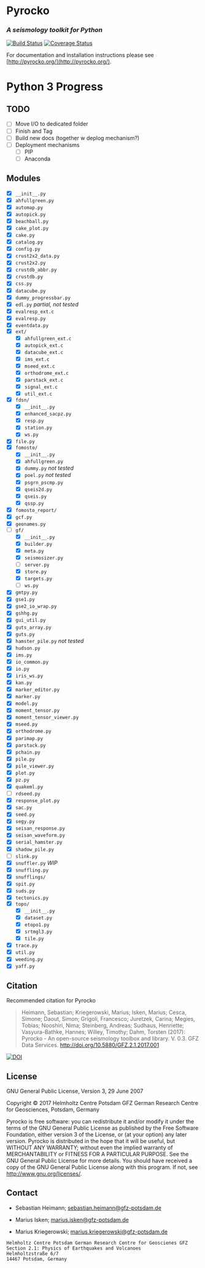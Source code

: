 # Pyrocko
### _A seismology toolkit for Python_
[![Build Status](https://travis-ci.org/pyrocko/pyrocko.svg?branch=master)](https://travis-ci.org/pyrocko/pyrocko) [![Coverage Status](https://coveralls.io/repos/github/pyrocko/pyrocko/badge.svg)](https://coveralls.io/github/pyrocko/pyrocko)

For documentation and installation instructions please see 
[http://pyrocko.org/](http://pyrocko.org/).

# Python 3 Progress

## TODO

- [ ] Move I/O to dedicated folder
- [ ] Finish and Tag
- [ ] Build new docs (together w deplog mechanism?)
- [ ] Deployment mechanisms
  - [ ] PIP
  - [ ] Anaconda

## Modules

- [x] ``__init__.py``
- [x] ``ahfullgreen.py``
- [x] ``automap.py``
- [x] ``autopick.py``
- [x] ``beachball.py``
- [x] ``cake_plot.py``
- [x] ``cake.py``
- [x] ``catalog.py``
- [x] ``config.py``
- [x] ``crust2x2_data.py``
- [x] ``crust2x2.py``
- [x] ``crustdb_abbr.py``
- [x] ``crustdb.py``
- [x] ``css.py``
- [x] ``datacube.py``
- [x] ``dummy_progressbar.py``
- [x] ``edl.py`` *partial, not tested*
- [x] ``evalresp_ext.c``
- [x] ``evalresp.py``
- [x] ``eventdata.py``
- [x] ``ext/``
  - [x] ``ahfullgreen_ext.c``
  - [x] ``autopick_ext.c``
  - [x] ``datacube_ext.c``
  - [x] ``ims_ext.c``
  - [x] ``mseed_ext.c``
  - [x] ``orthodrome_ext.c``
  - [x] ``parstack_ext.c``
  - [x] ``signal_ext.c``
  - [x] ``util_ext.c``
- [x] ``fdsn/``
  - [x] ``__init__.py``
  - [x] ``enhanced_sacpz.py``
  - [x] ``resp.py``
  - [x] ``station.py``
  - [x] ``ws.py``
- [x] ``file.py``
- [x] ``fomosto/``
  - [x] ``__init__.py``
  - [x] ``ahfullgreen.py``
  - [x] ``dummy.py`` *not tested*
  - [x] ``poel.py`` *not tested*
  - [x] ``psgrn_pscmp.py``
  - [x] ``qseis2d.py``
  - [x] ``qseis.py``
  - [x] ``qssp.py``
- [x] ``fomosto_report/``
- [x] ``gcf.py``
- [x] ``geonames.py``
- [ ] ``gf/``
  - [x] ``__init__.py``
  - [x] ``builder.py``
  - [x] ``meta.py``
  - [x] ``seismosizer.py``
  - [ ] ``server.py``
  - [x] ``store.py``
  - [x] ``targets.py``
  - [ ] ``ws.py``
- [x] ``gmtpy.py``
- [x] ``gse1.py``
- [x] ``gse2_io_wrap.py``
- [x] ``gshhg.py``
- [x] ``gui_util.py``
- [x] ``guts_array.py``
- [x] ``guts.py``
- [x] ``hamster_pile.py`` *not tested*
- [x] ``hudson.py``
- [x] ``ims.py``
- [x] ``io_common.py``
- [x] ``io.py``
- [x] ``iris_ws.py``
- [x] ``kan.py``
- [x] ``marker_editor.py``
- [x] ``marker.py``
- [x] ``model.py``
- [x] ``moment_tensor.py``
- [x] ``moment_tensor_viewer.py``
- [x] ``mseed.py``
- [x] ``orthodrome.py``
- [x] ``parimap.py``
- [x] ``parstack.py``
- [x] ``pchain.py``
- [x] ``pile.py``
- [x] ``pile_viewer.py``
- [x] ``plot.py``
- [x] ``pz.py``
- [x] ``quakeml.py``
- [ ] ``rdseed.py``
- [x] ``response_plot.py``
- [x] ``sac.py``
- [x] ``seed.py``
- [x] ``segy.py``
- [x] ``seisan_response.py``
- [x] ``seisan_waveform.py``
- [x] ``serial_hamster.py``
- [x] ``shadow_pile.py``
- [ ] ``slink.py``
- [x] ``snuffler.py`` *WIP*
- [x] ``snuffling.py``
- [x] ``snufflings/``
- [x] ``spit.py``
- [x] ``suds.py``
- [x] ``tectonics.py``
- [x] ``topo/``
  - [x] ``__init__.py``
  - [x] ``dataset.py``
  - [x] ``etopo1.py``
  - [x] ``srtmgl3.py``
  - [x] ``tile.py``
- [x] ``trace.py``
- [x] ``util.py``
- [x] ``weeding.py``
- [x] ``yaff.py``

## Citation
Recommended citation for Pyrocko

> Heimann, Sebastian; Kriegerowski, Marius; Isken, Marius; Cesca, Simone; Daout, Simon; Grigoli, Francesco; Juretzek, Carina; Megies, Tobias; Nooshiri, Nima; Steinberg, Andreas; Sudhaus, Henriette; Vasyura-Bathke, Hannes; Willey, Timothy; Dahm, Torsten (2017): Pyrocko - An open-source seismology toolbox and library. V. 0.3. GFZ Data Services. http://doi.org/10.5880/GFZ.2.1.2017.001

[![DOI](https://img.shields.io/badge/DOI-10.5880%2FGFZ.2.1.2017.001-blue.svg)](http://doi.org/10.5880/GFZ.2.1.2017.001)

## License 
GNU General Public License, Version 3, 29 June 2007

Copyright © 2017 Helmholtz Centre Potsdam GFZ German Research Centre for Geosciences, Potsdam, Germany

Pyrocko is free software: you can redistribute it and/or modify it under the terms of the GNU General Public License as published by the Free Software Foundation, either version 3 of the License, or (at your option) any later version.
Pyrocko is distributed in the hope that it will be useful, but WITHOUT ANY WARRANTY; without even the implied warranty of MERCHANTABILITY or FITNESS FOR A PARTICULAR PURPOSE.  See the GNU General Public License for more details.
You should have received a copy of the GNU General Public License along with this program. If not, see <http://www.gnu.org/licenses/>.

## Contact
* Sebastian Heimann; 
  sebastian.heimann@gfz-potsdam.de

* Marius Isken; 
  marius.isken@gfz-potsdam.de

* Marius Kriegerowski; 
  marius.kriegerowski@gfz-potsdam.de 

```
Helmholtz Centre Potsdam German Research Centre for Geoscienes GFZ
Section 2.1: Physics of Earthquakes and Volcanoes
Helmholtzstraße 6/7
14467 Potsdam, Germany
```
